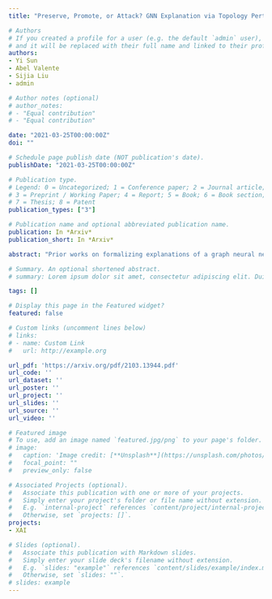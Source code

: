 ```yaml
---
title: "Preserve, Promote, or Attack? GNN Explanation via Topology Perturbation"

# Authors
# If you created a profile for a user (e.g. the default `admin` user), write the username (folder name) here 
# and it will be replaced with their full name and linked to their profile.
authors:
- Yi Sun
- Abel Valente
- Sijia Liu
- admin

# Author notes (optional)
# author_notes:
# - "Equal contribution"
# - "Equal contribution"

date: "2021-03-25T00:00:00Z"
doi: ""

# Schedule page publish date (NOT publication's date).
publishDate: "2021-03-25T00:00:00Z"

# Publication type.
# Legend: 0 = Uncategorized; 1 = Conference paper; 2 = Journal article;
# 3 = Preprint / Working Paper; 4 = Report; 5 = Book; 6 = Book section;
# 7 = Thesis; 8 = Patent
publication_types: ["3"]

# Publication name and optional abbreviated publication name.
publication: In *Arxiv*
publication_short: In *Arxiv*

abstract: "Prior works on formalizing explanations of a graph neural network (GNN) focus on a single use case - to preserve the prediction results through identifying important edges and nodes. In this paper, we develop a multi-purpose interpretation framework by acquiring a mask that indicates topology perturbations of the input graphs. We pack the framework into an interactive visualization system (GNNViz) which can fulfill multiple purposes: Preserve,Promote, or Attack GNN's predictions. We illustrate our approach's novelty and effectiveness with three case studies: First, GNNViz can assist non expert users to easily explore the relationship between graph topology and GNN's decision (Preserve), or to manipulate the prediction (Promote or Attack) for an image classification task on MS-COCO; Second, on the Pokec social network dataset, our framework can uncover unfairness and demographic biases; Lastly, it compares with state-of-the-art GNN explainer baseline on a synthetic dataset."

# Summary. An optional shortened abstract.
# summary: Lorem ipsum dolor sit amet, consectetur adipiscing elit. Duis posuere tellus ac convallis placerat. Proin tincidunt magna sed ex sollicitudin condimentum.

tags: []

# Display this page in the Featured widget?
featured: false

# Custom links (uncomment lines below)
# links:
# - name: Custom Link
#   url: http://example.org

url_pdf: 'https://arxiv.org/pdf/2103.13944.pdf'
url_code: ''
url_dataset: ''
url_poster: ''
url_project: ''
url_slides: ''
url_source: ''
url_video: ''

# Featured image
# To use, add an image named `featured.jpg/png` to your page's folder. 
# image:
#   caption: 'Image credit: [**Unsplash**](https://unsplash.com/photos/pLCdAaMFLTE)'
#   focal_point: ""
#   preview_only: false

# Associated Projects (optional).
#   Associate this publication with one or more of your projects.
#   Simply enter your project's folder or file name without extension.
#   E.g. `internal-project` references `content/project/internal-project/index.md`.
#   Otherwise, set `projects: []`.
projects:
- XAI

# Slides (optional).
#   Associate this publication with Markdown slides.
#   Simply enter your slide deck's filename without extension.
#   E.g. `slides: "example"` references `content/slides/example/index.md`.
#   Otherwise, set `slides: ""`.
# slides: example
---
```


<!-- {{% callout note %}}
Click the *Cite* button above to demo the feature to enable visitors to import publication metadata into their reference management software.
{{% /callout %}}

{{% callout note %}}
Create your slides in Markdown - click the *Slides* button to check out the example.
{{% /callout %}}

Supplementary notes can be added here, including [code, math, and images](https://wowchemy.com/docs/writing-markdown-latex/). -->
